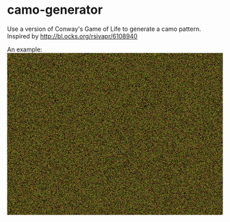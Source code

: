 camo-generator
==============

Use a version of Conway's Game of Life to generate a camo pattern. Inspired by http://bl.ocks.org/rsivapr/6108940

An example:
![example gif](animated.gif)
